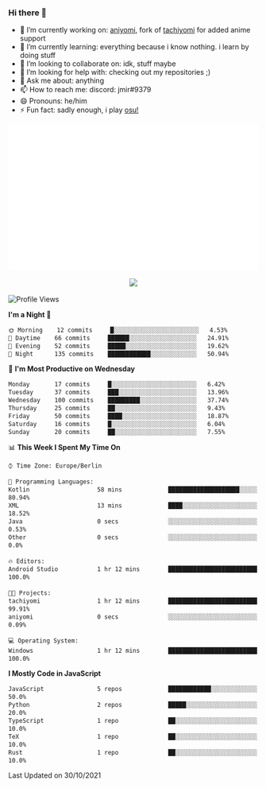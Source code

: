 ### Hi there 👋



<!--
**jmir1/jmir1** is a ✨ _special_ ✨ repository because its `README.md` (this file) appears on your GitHub profile.

Here are some ideas to get you started:
-->
- 🔭 I’m currently working on: [aniyomi](https://github.com/jmir1/aniyomi), fork of [tachiyomi](https://github.com/tachiyomiorg/tachiyomi) for added anime support
- 🌱 I’m currently learning: everything because i know nothing. i learn by doing stuff
- 👯 I’m looking to collaborate on: idk, stuff maybe
- 🤔 I’m looking for help with: checking out my repositories ;)
- 💬 Ask me about: anything
- 📫 How to reach me: discord: jmir#9379
- 😄 Pronouns: he/him
- ⚡ Fun fact: sadly enough, i play [osu!](https://osu.ppy.sh/users/18018426)  
<div>
	<p align="center">
		<a href="https://github.com/jmir1?tab=repositories" target="_blank" rel="noopener"><img src="https://github.com/jmir1/github-stats/blob/master/generated/overview.svg"></a>
	</p>
	<p align="center">
		<a href="https://github.com/search?o=desc&q=author%3Ajmir1&s=committer-date&type=Commits" target="_blank" rel="noopener"><img src="https://github-readme-streak-stats.herokuapp.com/?user=jmir1"></a>
	</p>
</div>

<!--START_SECTION:waka-->
![Profile Views](http://img.shields.io/badge/Profile%20Views-22-blue)

**I'm a Night 🦉** 

```text
🌞 Morning    12 commits     █░░░░░░░░░░░░░░░░░░░░░░░░   4.53% 
🌆 Daytime    66 commits     ██████░░░░░░░░░░░░░░░░░░░   24.91% 
🌃 Evening    52 commits     █████░░░░░░░░░░░░░░░░░░░░   19.62% 
🌙 Night      135 commits    ████████████░░░░░░░░░░░░░   50.94%

```
📅 **I'm Most Productive on Wednesday** 

```text
Monday       17 commits     █░░░░░░░░░░░░░░░░░░░░░░░░   6.42% 
Tuesday      37 commits     ███░░░░░░░░░░░░░░░░░░░░░░   13.96% 
Wednesday    100 commits    █████████░░░░░░░░░░░░░░░░   37.74% 
Thursday     25 commits     ██░░░░░░░░░░░░░░░░░░░░░░░   9.43% 
Friday       50 commits     ████░░░░░░░░░░░░░░░░░░░░░   18.87% 
Saturday     16 commits     █░░░░░░░░░░░░░░░░░░░░░░░░   6.04% 
Sunday       20 commits     ██░░░░░░░░░░░░░░░░░░░░░░░   7.55%

```


📊 **This Week I Spent My Time On** 

```text
⌚︎ Time Zone: Europe/Berlin

💬 Programming Languages: 
Kotlin                   58 mins             ████████████████████░░░░░   80.94% 
XML                      13 mins             ████░░░░░░░░░░░░░░░░░░░░░   18.52% 
Java                     0 secs              ░░░░░░░░░░░░░░░░░░░░░░░░░   0.53% 
Other                    0 secs              ░░░░░░░░░░░░░░░░░░░░░░░░░   0.0%

🔥 Editors: 
Android Studio           1 hr 12 mins        █████████████████████████   100.0%

🐱‍💻 Projects: 
tachiyomi                1 hr 12 mins        █████████████████████████   99.91% 
aniyomi                  0 secs              ░░░░░░░░░░░░░░░░░░░░░░░░░   0.09%

💻 Operating System: 
Windows                  1 hr 12 mins        █████████████████████████   100.0%

```

**I Mostly Code in JavaScript** 

```text
JavaScript               5 repos             ████████████░░░░░░░░░░░░░   50.0% 
Python                   2 repos             █████░░░░░░░░░░░░░░░░░░░░   20.0% 
TypeScript               1 repo              ██░░░░░░░░░░░░░░░░░░░░░░░   10.0% 
TeX                      1 repo              ██░░░░░░░░░░░░░░░░░░░░░░░   10.0% 
Rust                     1 repo              ██░░░░░░░░░░░░░░░░░░░░░░░   10.0%

```



 Last Updated on 30/10/2021
<!--END_SECTION:waka-->
